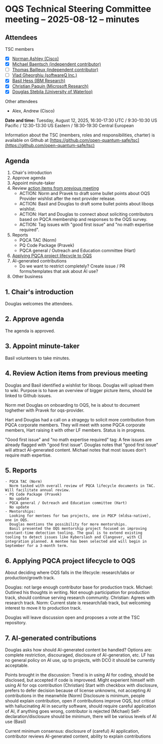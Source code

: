 # OQS Technical Steering Committee meeting – 2025-08-12 – minutes

## Attendees

TSC members

- [x] [Norman Ashley (Cisco)](https://github.com/ashman-p)
- [x] [Michael Baentsch (independent contributor)](https://github.com/baentsch)
- [ ] [Thomas Bailleux (independent contributor)](https://github.com/zadlg)
- [ ] [Vlad Gheorghiu (softwareQ Inc.)](https://github.com/vsoftco)
- [x] [Basil Hess (IBM Research)](https://github.com/bhess)
- [x] [Christian Paquin (Microsoft Research)](https://github.com/christianpaquin)
- [x] [Douglas Stebila (University of Waterloo)](https://github.com/dstebila)

Other attendees

- Alex, Andrew (Cisco)

**Date and time:** Tuesday, August 12, 2025, 16:30-17:30 UTC / 9:30-10:30 US Pacific / 12:30-13:30 US Eastern / 18:30-19:30 Central European

Information about the TSC (members, roles and responsibilities, charter) is available on Github at [https://github.com/open-quantum-safe/tsc](https://github.com/open-quantum-safe/tsc)

## Agenda

1. Chair's introduction
2. Approve agenda
3. Appoint minute-taker
4. Review [action items from previous meeting](https://github.com/open-quantum-safe/tsc/blob/main/meetings/2025-07-08/minutes.md)
    - ACTION: Norm and Pravek to draft some bullet points about OQS Provider wishlist after the next provider release.
    - ACTION: Basil and Douglas to draft some bullet points about liboqs wishlist.
    - ACTION: Hart and Douglas to connect about soliciting contributors based on PQCA membership and responses to the OQS survey.
    - ACTION: Tag issues with "good first issue" and "no math expertise required".
5. Reports
    - PQCA TAC (Norm)
    - PQ Code Package (Pravek)
    - PQCA general / Outreach and Education committee (Hart)
6. [Applying PQCA project lifecycle to OQS](https://github.com/orgs/open-quantum-safe/discussions/2191)
7. AI-generated contributions
    - Do we want to restrict completely? Create issue / PR forms/templates that ask about AI use?
8. Other business


## 1. Chair's introduction

Douglas welcomes the attendees.

## 2. Approve agenda

The agenda is approved.

## 3. Appoint minute-taker

Basil volunteers to take minutes.

## 4. Review Action items from previous meeting

Douglas and Basil identified a wishlist for liboqs. Douglas will upload them to wiki.
Purpose is to have an overview of bigger picture items, should be linked to Github issues.

Norm met Douglas on onboarding to OQS, he is about to document toghether with Pravek for oqs-provider.

Hart and Douglas had a call on a stragegy to solicit more contribution from PQCA corporate members. They will meet with some PQCA corporate members, Hart raising it with other LF members. Status is in progress.

"Good first issue" and "no math expertise required" tag: A few issues are already flagged with "good first issue". Douglas notes that "good first issue" will attract AI-generated content. Michael notes that most issues don't require math expertise.

## 5. Reports
    - PQCA TAC (Norm)
      Norm tasked with overall review of PQCA lifecycle documents in TAC. Will facilitate annual review.
    - PQ Code Package (Pravek)
      No update
    - PQCA general / Outreach and Education committee (Hart)
      No update
    - Mentorships:
      Looking for mentees for two projects, one in PQCP (mldsa-native), one in OQS.
      Douglas mentions the possibility for more mentorships.
      Basil presented the OQS mentorship project focused on improving constant-time detection tooling. The goal is to extend existing tooling to detect issues like Kyberslash and Clangover, with CI integration planned. A mentee has been selected and will begin in September for a 3-month term.

## 6. Applying PQCA project lifecycle to OQS

About deciding where OQS falls in the lifecycle: research/labs or production/growth track.

Douglas: not large enough contributor base for production track.
Michael: Outlined his thoughts in writing. Not enough participation for production track, should continue serving research community.
Christian: Agrees with research track.
Norm: Current state is research/lab track, but welcoming interest to move it to production track.

Douglas will leave discussion open and proposes a vote at the TSC repository.

## 7. AI-generated contributions

Douglas asks how should AI-generated content be handled? Options are: complete restriction, discouraged, disclosure of AI-generation, etc.
LF has no general policy on AI use, up to projects, with DCO it should be currently acceptable.

Points brought in the discussion: 
Trend is in using AI for coding, should be disclosed, but accepted if code is improveed. Might experient himself with using AI for oqs contribution (Christian)
Start with checkbox with disclosure, prefers to defer decision because of license unknowns, not accepting AI contributions in the meanwhile (Norm)
Disclosure is minimum, people should explain contribution, open if contributions improve OQS, but critical with hallucinating AI in security software, should require careful application of AI, if anything goes wrong, contributor is rejected (Michael)
Self-declaration/disclosure should be minimum, there will be various levels of AI use (Basil)

Current minimum consensus: disclosure of (careful) AI application, contributor reviews AI-generated content, ability to explain contributions
